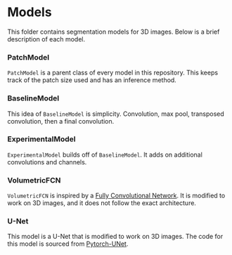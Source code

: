 # Models

This folder contains segmentation models for 3D images. Below is a brief description of each model.

### PatchModel

`PatchModel` is a parent class of every model in this repository. This keeps track of the patch size used and has an inference method.

### BaselineModel

This idea of `BaselineModel` is simplicity. Convolution, max pool, transposed convolution, then a final convolution.

### ExperimentalModel

`ExperimentalModel` builds off of `BaselineModel`. It adds on additional convolutions and channels.

### VolumetricFCN

`VolumetricFCN` is inspired by a [Fully Convolutional Network](https://arxiv.org/abs/1411.4038). It is modified to work on 3D images, and it does not follow the exact architecture.

### U-Net

This model is a U-Net that is modified to work on 3D images. The code for this model is sourced from [Pytorch-UNet](https://github.com/milesial/Pytorch-UNet).
